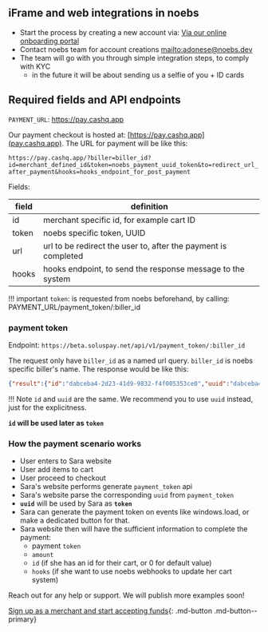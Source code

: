 ## iFrame and web integrations in noebs




- Start the process by creating a new account via: [Via our online onboarding portal](https://new.cashq.app)
- Contact noebs team for account creations [mailto:adonese@noebs.dev](mailto:adonese@noebs.dev)
- The team will go with you through simple integration steps, to comply with KYC
    - in the future it will be about sending us a selfie of you + ID cards


## Required fields and API endpoints

`PAYMENT_URL`: https://pay.cashq.app

Our payment checkout is hosted at: [https://pay.cashq.app](pay.cashq.app). The URL for payment will be like this:

`https://pay.cashq.app/?biller=biller_id?id=merchant_defined_id&token=noebs_payment_uuid_token&to=redirect_url_after_payment&hooks=hooks_endpoint_for_post_payment`

Fields:

| field | definition |
|-------|------------|
| id | merchant specific id, for example cart ID |
| token | noebs specific token, UUID |
| url | url to be redirect the user to, after the payment is completed |
| hooks | hooks endpoint, to send the response message to the system |

!!! important
    `token`: is requested from noebs beforehand, by calling: PAYMENT_URL/payment_token/:biller_id


### payment token

Endpoint: `https://beta.soluspay.net/api/v1/payment_token/:biller_id`

The request only have `biller_id` as a named url query. `biller_id` is noebs specific biller's name. The response would be like this:

```json
{"result":{"id":"dabceba4-2d23-41d9-9832-f4f005353ce0","uuid":"dabceba4-2d23-41d9-9832-f4f005353ce0"}
```

!!! Note
    `id` and `uuid` are the same. We recommend you to use `uuid` instead, just for the explicitness.


**`id` will be used later as `token`**

### How the payment scenario works

- User enters to Sara website
- User add items to cart
- User proceed to checkout
- Sara's website performs generate `payment_token` api
- Sara's website parse the corresponding `uuid` from `payment_token`
- **`uuid`** will be used by Sara as **`token`**
- Sara can generate the payment token on events like windows.load, or make a dedicated button for that.
- Sara website then will have the sufficient information to complete the payment:
    - payment `token`
    - `amount`
    - `id` (if she has an id for their cart, or 0 for default value)
    - `hooks` (if she want to use noebs webhooks to update her cart system)


Reach out for any help or support. We will publish more examples soon! 

[Sign up as a merchant and start accepting funds](https://new.cashq.app){: .md-button .md-button--primary}
